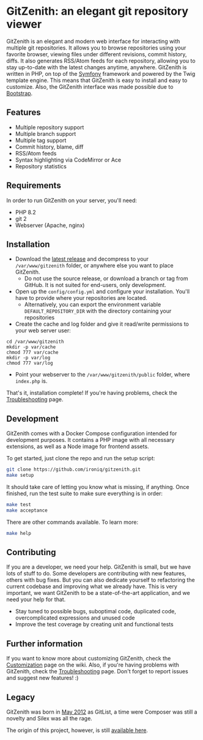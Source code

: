 # GitZenith: an elegant git repository viewer

GitZenith is an elegant and modern web interface for interacting with multiple git repositories. It allows you to browse repositories using your favorite browser, viewing files under different revisions, commit history, diffs. It also generates RSS/Atom feeds for each repository, allowing you to stay up-to-date with the latest changes anytime, anywhere. GitZenith is written in PHP, on top of the [Symfony](https://symfony.com) framework and powered by the Twig template engine. This means that GitZenith is easy to install and easy to customize. Also, the GitZenith interface was made possible due to [Bootstrap](https://getbootstrap.com).

## Features

* Multiple repository support
* Multiple branch support
* Multiple tag support
* Commit history, blame, diff
* RSS/Atom feeds
* Syntax highlighting via CodeMirror or Ace
* Repository statistics

## Requirements

In order to run GitZenith on your server, you'll need:

* PHP 8.2
* git 2
* Webserver (Apache, nginx)

## Installation

* Download the [latest release](https://github.com/ironiq/gitzenith/releases) and decompress to your `/var/www/gitzenith` folder, or anywhere else you want to place GitZenith.
  * Do not use the source release, or download a branch or tag from GitHub. It is not suited for end-users, only development.
* Open up the `config/config.yml` and configure your installation. You'll have to provide where your repositories are located.
  * Alternatively, you can export the environment variable `DEFAULT_REPOSITORY_DIR` with the directory containing your repositories
* Create the cache and log folder and give it read/write permissions to your web server user:

```
cd /var/www/gitzenith
mkdir -p var/cache
chmod 777 var/cache
mkdir -p var/log
chmod 777 var/log
```

* Point your webserver to the `/var/www/gitzenith/public` folder, where `index.php` is.

That's it, installation complete! If you're having problems, check the [Troubleshooting](https://github.com/ironiq/gitzenith/blob/main/docs/Troubleshooting.md) page.

## Development

GitZenith comes with a Docker Compose configuration intended for development purposes. It contains a PHP image with all necessary extensions, as well as a Node image for frontend assets.

To get started, just clone the repo and run the setup script:

```bash
git clone https://github.com/ironiq/gitzenith.git
make setup
```

It should take care of letting you know what is missing, if anything. Once finished, run the test suite to make sure everything is in order:

```bash
make test
make acceptance
```

There are other commands available. To learn more:

```bash
make help
```

## Contributing

If you are a developer, we need your help. GitZenith is small, but we have lots of stuff to do. Some developers are contributing with new features, others with bug fixes. But you can also dedicate yourself to refactoring the current codebase and improving what we already have. This is very important, we want GitZenith to be a state-of-the-art application, and we need your help for that.

* Stay tuned to possible bugs, suboptimal code, duplicated code, overcomplicated expressions and unused code
* Improve the test coverage by creating unit and functional tests

## Further information

If you want to know more about customizing GitZenith, check the [Customization](https://github.com/ironiq/gitzenith/blob/main/docs/Customizing.md) page on the wiki. Also, if you're having problems with GitZenith, check the [Troubleshooting](https://github.com/ironiq/gitzenith/blob/main/docs/Troubleshooting.md) page. Don't forget to report issues and suggest new features! :)

## Legacy

GitZenith was born in [May 2012](https://github.com/klaussilveira/gitlist/commit/df43c987cf02a3521ac65cf5bd4a4f54cf749177) as GitList, a time were Composer was still a novelty and Silex was all the rage.

The origin of this project, however, is still [available here](https://github.com/klaussilveira/gitlist).
